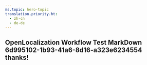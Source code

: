 ```yaml
---
ms.topic: hero-topic
translation.priority.ht: 
  - zh-cn
  - de-de
---
```

## OpenLocalization Workflow Test MarkDown 6d995102-1b93-41a6-8d16-a323e6234554 thanks!

